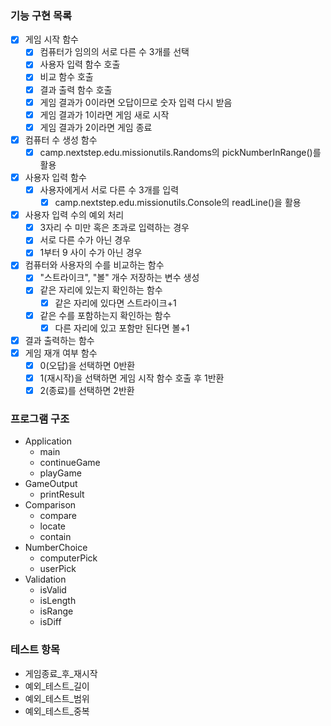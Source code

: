 ### 기능 구현 목록
- [x] 게임 시작 함수
    - [x] 컴퓨터가 임의의 서로 다른 수 3개를 선택
    - [x] 사용자 입력 함수 호출
    - [x] 비교 함수 호출
    - [x] 결과 출력 함수 호출
    - [x] 게임 결과가 0이라면 오답이므로 숫자 입력 다시 받음
    - [x] 게임 결과가 1이라면 게임 새로 시작
    - [x] 게임 결과가 2이라면 게임 종료
- [x] 컴퓨터 수 생성 함수
    - [x] camp.nextstep.edu.missionutils.Randoms의 pickNumberInRange()를 활용
- [x] 사용자 입력 함수
    - [x] 사용자에게서 서로 다른 수 3개를 입력
        - [x] camp.nextstep.edu.missionutils.Console의 readLine()을 활용
- [x] 사용자 입력 수의 예외 처리
    - [x] 3자리 수 미만 혹은 초과로 입력하는 경우
    - [x] 서로 다른 수가 아닌 경우
    - [x] 1부터 9 사이 수가 아닌 경우
- [x] 컴퓨터와 사용자의 수를 비교하는 함수
    - [x] "스트라이크", "볼" 개수 저장하는 변수 생성
    - [x] 같은 자리에 있는지 확인하는 함수
        - [x] 같은 자리에 있다면 스트라이크+1
    - [x] 같은 수를 포함하는지 확인하는 함수
        - [x] 다른 자리에 있고 포함만 된다면 볼+1
- [x] 결과 출력하는 함수
- [x] 게임 재개 여부 함수
    - [x] 0(오답)을 선택하면 0반환
    - [x] 1(재시작)을 선택하면 게임 시작 함수 호출 후 1반환
    - [x] 2(종료)를 선택하면 2반환
### 프로그램 구조
* Application
    * main
    * continueGame
    * playGame
* GameOutput
    * printResult
* Comparison
    * compare
    * locate
    * contain
* NumberChoice
    * computerPick
    * userPick
* Validation
    * isValid
    * isLength
    * isRange
    * isDiff
### 테스트 항목
* 게임종료_후_재시작
* 예외_테스트_길이
* 예외_테스트_범위
* 예외_테스트_중복
